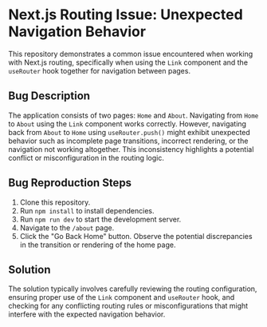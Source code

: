 # Next.js Routing Issue: Unexpected Navigation Behavior

This repository demonstrates a common issue encountered when working with Next.js routing, specifically when using the `Link` component and the `useRouter` hook together for navigation between pages.

## Bug Description

The application consists of two pages: `Home` and `About`.  Navigating from `Home` to `About` using the `Link` component works correctly.  However, navigating back from `About` to `Home` using `useRouter.push()` might exhibit unexpected behavior such as incomplete page transitions, incorrect rendering, or the navigation not working altogether.  This inconsistency highlights a potential conflict or misconfiguration in the routing logic.

## Bug Reproduction Steps

1. Clone this repository.
2. Run `npm install` to install dependencies.
3. Run `npm run dev` to start the development server.
4. Navigate to the `/about` page.
5. Click the "Go Back Home" button. Observe the potential discrepancies in the transition or rendering of the home page.

## Solution

The solution typically involves carefully reviewing the routing configuration, ensuring proper use of the `Link` component and `useRouter` hook, and checking for any conflicting routing rules or misconfigurations that might interfere with the expected navigation behavior.